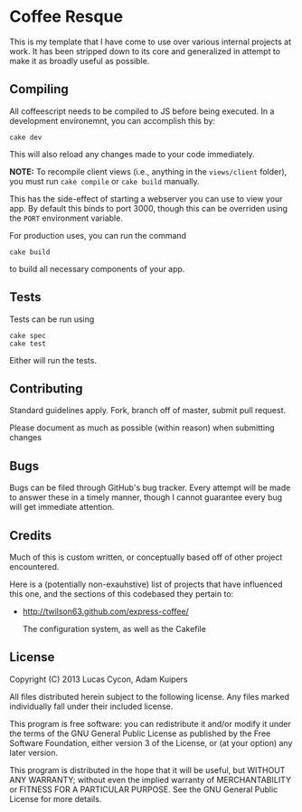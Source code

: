 # Coffee Resque

This is my template that I have come to use over various internal projects at
work.  It has been stripped down to its core and generalized in attempt to make
it as broadly useful as possible.

## Compiling

All coffeescript needs to be compiled to JS before being executed.  In a
development environemnt, you can accomplish this by:

    cake dev

This will also reload any changes made to your code immediately.

**NOTE:** To recompile client views (i.e., anything in the `views/client`
folder), you must run `cake compile` or `cake build` manually.

This has the side-effect of starting a webserver you can use to view your app.
By default this binds to port 3000, though this can be overriden using the
`PORT` environment variable.

For production uses, you can run the command

    cake build

to build all necessary components of your app.

## Tests

Tests can be run using

    cake spec
    cake test

Either will run the tests.

## Contributing

Standard guidelines apply.  Fork, branch off of master, submit pull request.

Please document as much as possible (within reason) when submitting changes

## Bugs

Bugs can be filed through GitHub's bug tracker.  Every attempt will be made to
answer these in a timely manner, though I cannot guarantee every bug will get
immediate attention.

## Credits

Much of this is custom written, or conceptually based off of other project
encountered.

Here is a (potentially non-exauhstive) list of projects that have influenced
this one, and the sections of this codebased they pertain to:

- http://twilson63.github.com/express-coffee/
  
  The configuration system, as well as the Cakefile

## License

Copyright (C) 2013 Lucas Cycon, Adam Kuipers

All files distributed herein subject to the following license.  Any files marked
individually fall under their included license.

This program is free software: you can redistribute it and/or modify
it under the terms of the GNU General Public License as published by
the Free Software Foundation, either version 3 of the License,
or
(at your option) any later version.

This program is distributed in the hope that it will be
useful,
but WITHOUT ANY WARRANTY; without even the implied
warranty of
MERCHANTABILITY or FITNESS FOR A PARTICULAR
PURPOSE.  See the
GNU General Public License for more details.
